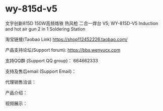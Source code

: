 # wy-815d-v5
文宇创新815D 150W高频烙铁 热风枪 二合一焊台 V5; WY-815D-V5 Induction and hot air gun 2 in 1 Soldering Station

淘宝链接(Taobao Link) https://shop112452226.taobao.com/

产品支持论坛(Support forum): https://bbs.wenyucx.com

支持QQ群 (Support QQ group)： 664662333 

支持及售后email (Support Email)： 

代理销售洽谈：

产品介绍：

视频展示：
